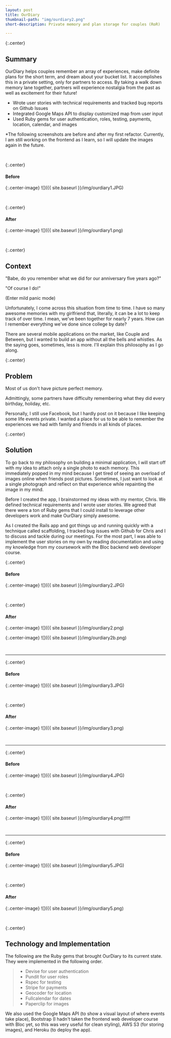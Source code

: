 ```yaml
---
layout: post
title: OurDiary
thumbnail-path: "img/ourdiary2.png"
short-description: Private memory and plan storage for couples (RoR)

---
```


{:.center} 
## Summary

OurDiary helps couples remember an array of experiences, make definite plans for the short term, and dream about your bucket list. It accomplishes this in a private setting, only for partners to access. By taking a walk down memory lane together, partners will experience nostalgia from the past as well as excitement for their future!

- Wrote user stories with technical requirements and tracked bug reports on Github Issues 
- Integrated Google Maps API to display customized map from user input
- Used Ruby gems for user authentication, roles, testing, payments, location, calendar, and images

*The following screenshots are before and after my first refactor. Currently, I am still working on the frontend as I learn, so I will update the images again in the future.

<br>

{:.center} 
#### Before

{:.center-image}
![]({{ site.baseurl }}/img/ourdiary1.JPG)

<br>

{:.center} 
#### After

{:.center-image}
![]({{ site.baseurl }}/img/ourdiary1.png)

<br>

{:.center} 
## Context

"Babe, do you remember what we did for our anniversary five years ago?" 

"Of course I do!" 

(Enter mild panic mode)

Unfortunately, I come across this situation from time to time. I have so many awesome memories with my girlfriend that, literally, it can be a lot to keep track of over time. I mean, we've been together for nearly 7 years. How can I remember everything we've done since college by date?

There are several mobile applications on the market, like Couple and Between, but I wanted to build an app without all the bells and whistles. As the saying goes, sometimes, less is more. I'll explain this philosophy as I go along.

{:.center} 
## Problem

Most of us don't have picture perfect memory. 

Admittingly, some partners have difficulty remembering what they did every birthday, holiday, etc.

Personally, I still use Facebook, but I hardly post on it because I like keeping some life events private. I wanted a place for us to be able to remember the experiences we had with family and friends in all kinds of places. 

{:.center} 
## Solution

To go back to my philosophy on building a minimal application, I will start off with my idea to attach only a single photo to each memory. This immediately popped in my mind because I get tired of seeing an overload of images online when friends post pictures. Sometimes, I just want to look at a single photograph and reflect on that experience while repainting the image in my mind. 

Before I created the app, I brainstormed my ideas with my mentor, Chris. We defined technical requirements and I wrote user stories. We agreed that there were a ton of Ruby gems that I could install to leverage other developers work and make OurDiary simply awesome.

As I created the Rails app and got things up and running quickly with a technique called scaffolding, I tracked bug issues with Github for Chris and I to discuss and tackle during our meetings. For the most part, I was able to implement the user stories on my own by reading documentation and using my knowledge from my coursework with the Bloc backend web developer course. 

{:.center} 
#### Before

{:.center-image}
![]({{ site.baseurl }}/img/ourdiary2.JPG)

<br>

{:.center} 
#### After

{:.center-image}
![]({{ site.baseurl }}/img/ourdiary2.png)

{:.center-image}
![]({{ site.baseurl }}/img/ourdiary2b.png)

<br>
<hr>

{:.center} 
#### Before

{:.center-image}
![]({{ site.baseurl }}/img/ourdiary3.JPG)

<br>

{:.center} 
#### After

{:.center-image}
![]({{ site.baseurl }}/img/ourdiary3.png)

<br>
<hr>

{:.center} 
#### Before

{:.center-image}
![]({{ site.baseurl }}/img/ourdiary4.JPG)

<br>

{:.center} 
#### After

{:.center-image}
![]({{ site.baseurl }}/img/ourdiary4.png)!!!!!

<br>
<hr>

{:.center} 
#### Before

{:.center-image}
![]({{ site.baseurl }}/img/ourdiary5.JPG)

<br>

{:.center} 
#### After

{:.center-image}
![]({{ site.baseurl }}/img/ourdiary5.png)

<br>

{:.center} 
## Technology and Implementation

The following are the Ruby gems that brought OurDiary to its current state. They were implemented in the following order.

> - Devise for user authentication
> - Pundit for user roles
> - Rspec for testing
> - Stripe for payments
> - Geocoder for location
> - Fullcalendar for dates
> - Paperclip for images


We also used the Google Maps API (to show a visual layout of where events take place), Bootstrap (I hadn't taken the frontend web developer course with Bloc yet, so this was very useful for clean styling), AWS S3 (for storing images), and Heroku (to deploy the app).
